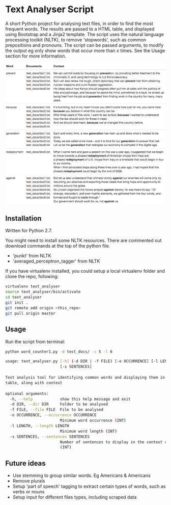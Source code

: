 # Text Analyser Script

A short Python project for analysing text files, in order to find the most frequent words. The results are passed to a HTML table, and displayed using Bootstrap and a Jinja2 template. The script uses the natural language processing toolkit (NLTK), to remove 'stopwords', such as common prepositions and pronouns. The script can be passed arguments, to modify the output eg only show words that occur more than *x* times. See the Usage section for more information. 

![text_analyser_screenshot](https://github.com/geonaut/Text-analysis-script-Python-NLTK-Jinja-Bootstrap-/blob/master/screenshot.png "screenshot")

## Installation

Written for Python 2.7. 

You might need to install some NLTK resources. There are commented out download commands at the top of the python file.

* 'punkt' from NLTK
* 'averaged_perceptron_tagger' from NLTK

If you have virtualenv installed, you could setup a local virtualenv folder and clone the repo, following:

```bash
virtualenv text_analyser
source text_analyser/bin/activate
cd text_analyser
git init .
git remote add origin <this_repo>
git pull origin master
```

## Usage

Run the script from terminal:

```bash
python word_counter1.py -d test_docs/ -c 5 -l 6
```

```bash
usage: text_analyser.py [-h] (-d DIR | -f FILE) [-o OCCURRENCE] [-l LENGTH]
                        [-s SENTENCES]

Text analysis tool for identifying common words and displaying them in a
table, along with context

optional arguments:
  -h, --help            show this help message and exit
  -d DIR, --dir DIR     Folder to be analysed
  -f FILE, --file FILE  File to be analysed
  -o OCCURRENCE, --occurrence OCCURRENCE
                        Minimum word occurrence (INT)
  -l LENGTH, --length LENGTH
                        Minimum word length (INT)
  -s SENTENCES, --sentences SENTENCES
                        Number of sentences to display in the context column
                        (INT)
```

## Future ideas

* Use stemming to group similar words. Eg Americans & Americans
* Remove plurals
* Setup 'part of speech' tagging to extract certain types of words, such as verbs or nouns
* Setup input for different files types, including scraped data

